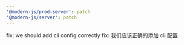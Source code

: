 ```yaml
---
'@modern-js/prod-server': patch
'@modern-js/server': patch
---
```


fix: we should add cli config correctly
fix: 我们应该正确的添加 cli 配置
